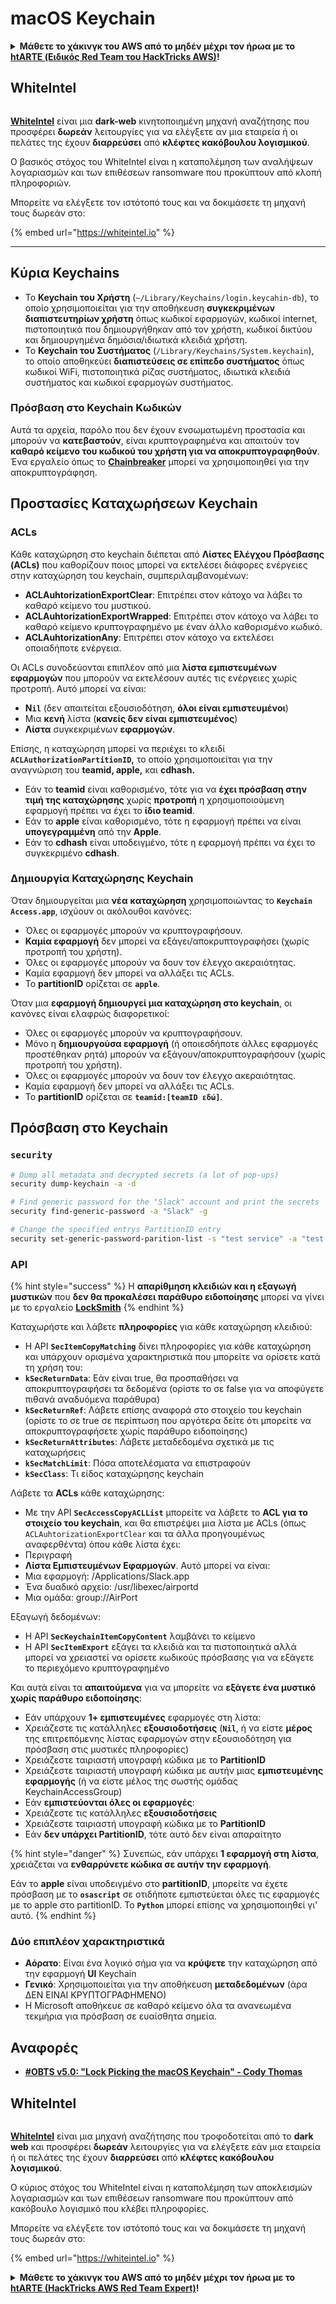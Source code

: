 # macOS Keychain

<details>

<summary><strong>Μάθετε το χάκινγκ του AWS από το μηδέν μέχρι τον ήρωα με το</strong> <a href="https://training.hacktricks.xyz/courses/arte"><strong>htARTE (Ειδικός Red Team του HackTricks AWS)</strong></a><strong>!</strong></summary>

Άλλοι τρόποι υποστήριξης του HackTricks:

* Αν θέλετε να δείτε την **εταιρεία σας διαφημισμένη στο HackTricks** ή να **κατεβάσετε το HackTricks σε μορφή PDF** ελέγξτε τα [**ΣΧΕΔΙΑ ΣΥΝΔΡΟΜΗΣ**](https://github.com/sponsors/carlospolop)!
* Αποκτήστε το [**επίσημο PEASS & HackTricks swag**](https://peass.creator-spring.com)
* Ανακαλύψτε [**την Οικογένεια PEASS**](https://opensea.io/collection/the-peass-family), τη συλλογή μας από αποκλειστικά [**NFTs**](https://opensea.io/collection/the-peass-family)
* **Εγγραφείτε** στην 💬 [**ομάδα Discord**](https://discord.gg/hRep4RUj7f) ή στην [**ομάδα τηλεγραφήματος**](https://t.me/peass) ή **ακολουθήστε** μας στο **Twitter** 🐦 [**@carlospolopm**](https://twitter.com/hacktricks_live)**.**
* **Μοιραστείτε τα χάκινγκ κόλπα σας υποβάλλοντας PRs** στα [**HackTricks**](https://github.com/carlospolop/hacktricks) και [**HackTricks Cloud**](https://github.com/carlospolop/hacktricks-cloud) αποθετήρια του github.

</details>

## WhiteIntel

<figure><img src=".gitbook/assets/image (1224).png" alt=""><figcaption></figcaption></figure>

[**WhiteIntel**](https://whiteintel.io) είναι μια **dark-web** κινητοποιημένη μηχανή αναζήτησης που προσφέρει **δωρεάν** λειτουργίες για να ελέγξετε αν μια εταιρεία ή οι πελάτες της έχουν **διαρρεύσει** από **κλέφτες κακόβουλου λογισμικού**.

Ο βασικός στόχος του WhiteIntel είναι η καταπολέμηση των αναλήψεων λογαριασμών και των επιθέσεων ransomware που προκύπτουν από κλοπή πληροφοριών.

Μπορείτε να ελέγξετε τον ιστότοπό τους και να δοκιμάσετε τη μηχανή τους δωρεάν στο:

{% embed url="https://whiteintel.io" %}

---

## Κύρια Keychains

* Το **Keychain του Χρήστη** (`~/Library/Keychains/login.keycahin-db`), το οποίο χρησιμοποιείται για την αποθήκευση **συγκεκριμένων διαπιστευτηρίων χρήστη** όπως κωδικοί εφαρμογών, κωδικοί internet, πιστοποιητικά που δημιουργήθηκαν από τον χρήστη, κωδικοί δικτύου και δημιουργημένα δημόσια/ιδιωτικά κλειδιά χρήστη.
* Το **Keychain του Συστήματος** (`/Library/Keychains/System.keychain`), το οποίο αποθηκεύει **διαπιστεύσεις σε επίπεδο συστήματος** όπως κωδικοί WiFi, πιστοποιητικά ρίζας συστήματος, ιδιωτικά κλειδιά συστήματος και κωδικοί εφαρμογών συστήματος.

### Πρόσβαση στο Keychain Κωδικών

Αυτά τα αρχεία, παρόλο που δεν έχουν ενσωματωμένη προστασία και μπορούν να **κατεβαστούν**, είναι κρυπτογραφημένα και απαιτούν τον **καθαρό κείμενο του κωδικού του χρήστη για να αποκρυπτογραφηθούν**. Ένα εργαλείο όπως το [**Chainbreaker**](https://github.com/n0fate/chainbreaker) μπορεί να χρησιμοποιηθεί για την αποκρυπτογράφηση.

## Προστασίες Καταχωρήσεων Keychain

### ACLs

Κάθε καταχώρηση στο keychain διέπεται από **Λίστες Ελέγχου Πρόσβασης (ACLs)** που καθορίζουν ποιος μπορεί να εκτελέσει διάφορες ενέργειες στην καταχώρηση του keychain, συμπεριλαμβανομένων:

* **ACLAuhtorizationExportClear**: Επιτρέπει στον κάτοχο να λάβει το καθαρό κείμενο του μυστικού.
* **ACLAuhtorizationExportWrapped**: Επιτρέπει στον κάτοχο να λάβει το καθαρό κείμενο κρυπτογραφημένο με έναν άλλο καθορισμένο κωδικό.
* **ACLAuhtorizationAny**: Επιτρέπει στον κάτοχο να εκτελέσει οποιαδήποτε ενέργεια.

Οι ACLs συνοδεύονται επιπλέον από μια **λίστα εμπιστευμένων εφαρμογών** που μπορούν να εκτελέσουν αυτές τις ενέργειες χωρίς προτροπή. Αυτό μπορεί να είναι:

* &#x20;**N`il`** (δεν απαιτείται εξουσιοδότηση, **όλοι είναι εμπιστευμένοι**)
* Μια **κενή** λίστα (**κανείς δεν είναι εμπιστευμένος**)
* **Λίστα** συγκεκριμένων **εφαρμογών**.

Επίσης, η καταχώρηση μπορεί να περιέχει το κλειδί **`ACLAuthorizationPartitionID`,** το οποίο χρησιμοποιείται για την αναγνώριση του **teamid, apple,** και **cdhash.**

* Εάν το **teamid** είναι καθορισμένο, τότε για να **έχει πρόσβαση στην τιμή της καταχώρησης** χωρίς **προτροπή** η χρησιμοποιούμενη εφαρμογή πρέπει να έχει το **ίδιο teamid**.
* Εάν το **apple** είναι καθορισμένο, τότε η εφαρμογή πρέπει να είναι **υπογεγραμμένη** από την **Apple**.
* Εάν το **cdhash** είναι υποδειγμένο, τότε η εφαρμογή πρέπει να έχει το συγκεκριμένο **cdhash**.

### Δημιουργία Καταχώρησης Keychain

Όταν δημιουργείται μια **νέα** **καταχώρηση** χρησιμοποιώντας το **`Keychain Access.app`**, ισχύουν οι ακόλουθοι κανόνες:

* Όλες οι εφαρμογές μπορούν να κρυπτογραφήσουν.
* **Καμία εφαρμογή** δεν μπορεί να εξάγει/αποκρυπτογραφήσει (χωρίς προτροπή του χρήστη).
* Όλες οι εφαρμογές μπορούν να δουν τον έλεγχο ακεραιότητας.
* Καμία εφαρμογή δεν μπορεί να αλλάξει τις ACLs.
* Το **partitionID** ορίζεται σε **`apple`**.

Όταν μια **εφαρμογή δημιουργεί μια καταχώρηση στο keychain**, οι κανόνες είναι ελαφρώς διαφορετικοί:

* Όλες οι εφαρμογές μπορούν να κρυπτογραφήσουν.
* Μόνο η **δημιουργούσα εφαρμογή** (ή οποιεσδήποτε άλλες εφαρμογές προστέθηκαν ρητά) μπορούν να εξάγουν/αποκρυπτογραφήσουν (χωρίς προτροπή του χρήστη).
* Όλες οι εφαρμογές μπορούν να δουν τον έλεγχο ακεραιότητας.
* Καμία εφαρμογή δεν μπορεί να αλλάξει τις ACLs.
* Το **partitionID** ορίζεται σε **`teamid:[teamID εδώ]`**.

## Πρόσβαση στο Keychain

### `security`
```bash
# Dump all metadata and decrypted secrets (a lot of pop-ups)
security dump-keychain -a -d

# Find generic password for the "Slack" account and print the secrets
security find-generic-password -a "Slack" -g

# Change the specified entrys PartitionID entry
security set-generic-password-parition-list -s "test service" -a "test acount" -S
```
### ΑΡΙ

{% hint style="success" %}
Η **απαρίθμηση κλειδιών και η εξαγωγή μυστικών** που **δεν θα προκαλέσει παράθυρο ειδοποίησης** μπορεί να γίνει με το εργαλείο [**LockSmith**](https://github.com/its-a-feature/LockSmith)
{% endhint %}

Καταχωρήστε και λάβετε **πληροφορίες** για κάθε καταχώρηση κλειδιού:

* Η ΑΡΙ **`SecItemCopyMatching`** δίνει πληροφορίες για κάθε καταχώρηση και υπάρχουν ορισμένα χαρακτηριστικά που μπορείτε να ορίσετε κατά τη χρήση του:
* **`kSecReturnData`**: Εάν είναι true, θα προσπαθήσει να αποκρυπτογραφήσει τα δεδομένα (ορίστε το σε false για να αποφύγετε πιθανά αναδυόμενα παράθυρα)
* **`kSecReturnRef`**: Λάβετε επίσης αναφορά στο στοιχείο του keychain (ορίστε το σε true σε περίπτωση που αργότερα δείτε ότι μπορείτε να αποκρυπτογραφήσετε χωρίς παράθυρο ειδοποίησης)
* **`kSecReturnAttributes`**: Λάβετε μεταδεδομένα σχετικά με τις καταχωρήσεις
* **`kSecMatchLimit`**: Πόσα αποτελέσματα να επιστραφούν
* **`kSecClass`**: Τι είδος καταχώρησης keychain

Λάβετε τα **ACLs** κάθε καταχώρησης:

* Με την ΑΡΙ **`SecAccessCopyACLList`** μπορείτε να λάβετε το **ACL για το στοιχείο του keychain**, και θα επιστρέψει μια λίστα με ACLs (όπως `ACLAuhtorizationExportClear` και τα άλλα προηγουμένως αναφερθέντα) όπου κάθε λίστα έχει:
* Περιγραφή
* **Λίστα Εμπιστευμένων Εφαρμογών**. Αυτό μπορεί να είναι:
* Μια εφαρμογή: /Applications/Slack.app
* Ένα δυαδικό αρχείο: /usr/libexec/airportd
* Μια ομάδα: group://AirPort

Εξαγωγή δεδομένων:

* Η ΑΡΙ **`SecKeychainItemCopyContent`** λαμβάνει το κείμενο
* Η ΑΡΙ **`SecItemExport`** εξάγει τα κλειδιά και τα πιστοποιητικά αλλά μπορεί να χρειαστεί να ορίσετε κωδικούς πρόσβασης για να εξάγετε το περιεχόμενο κρυπτογραφημένο

Και αυτά είναι τα **απαιτούμενα** για να μπορείτε να **εξάγετε ένα μυστικό χωρίς παράθυρο ειδοποίησης**:

* Εάν υπάρχουν **1+ εμπιστευμένες** εφαρμογές στη λίστα:
* Χρειάζεστε τις κατάλληλες **εξουσιοδοτήσεις** (**`Nil`**, ή να είστε **μέρος** της επιτρεπόμενης λίστας εφαρμογών στην εξουσιοδότηση για πρόσβαση στις μυστικές πληροφορίες)
* Χρειάζεστε ταιριαστή υπογραφή κώδικα με το **PartitionID**
* Χρειάζεστε ταιριαστή υπογραφή κώδικα με αυτήν μιας **εμπιστευμένης εφαρμογής** (ή να είστε μέλος της σωστής ομάδας KeychainAccessGroup)
* Εάν **εμπιστεύονται όλες οι εφαρμογές**:
* Χρειάζεστε τις κατάλληλες **εξουσιοδοτήσεις**
* Χρειάζεστε ταιριαστή υπογραφή κώδικα με το **PartitionID**
* Εάν **δεν υπάρχει PartitionID**, τότε αυτό δεν είναι απαραίτητο

{% hint style="danger" %}
Συνεπώς, εάν υπάρχει **1 εφαρμογή στη λίστα**, χρειάζεται να **ενθαρρύνετε κώδικα σε αυτήν την εφαρμογή**.

Εάν το **apple** είναι υποδειγμένο στο **partitionID**, μπορείτε να έχετε πρόσβαση με το **`osascript`** σε οτιδήποτε εμπιστεύεται όλες τις εφαρμογές με το apple στο partitionID. Το **`Python`** μπορεί επίσης να χρησιμοποιηθεί γι' αυτό.
{% endhint %}

### Δύο επιπλέον χαρακτηριστικά

* **Αόρατο**: Είναι ένα λογικό σήμα για να **κρύψετε** την καταχώρηση από την εφαρμογή **UI** Keychain
* **Γενικό**: Χρησιμοποιείται για την αποθήκευση **μεταδεδομένων** (άρα ΔΕΝ ΕΙΝΑΙ ΚΡΥΠΤΟΓΡΑΦΗΜΕΝΟ)
* Η Microsoft αποθήκευε σε καθαρό κείμενο όλα τα ανανεωμένα τεκμήρια για πρόσβαση σε ευαίσθητα σημεία.

## Αναφορές

* [**#OBTS v5.0: "Lock Picking the macOS Keychain" - Cody Thomas**](https://www.youtube.com/watch?v=jKE1ZW33JpY)

## WhiteIntel

<figure><img src=".gitbook/assets/image (1224).png" alt=""><figcaption></figcaption></figure>

[**WhiteIntel**](https://whiteintel.io) είναι μια μηχανή αναζήτησης που τροφοδοτείται από το **dark web** και προσφέρει **δωρεάν** λειτουργίες για να ελέγξετε εάν μια εταιρεία ή οι πελάτες της έχουν **διαρρεύσει** από **κλέφτες κακόβουλου λογισμικού**.

Ο κύριος στόχος του WhiteIntel είναι η καταπολέμηση των αποκλεισμών λογαριασμών και των επιθέσεων ransomware που προκύπτουν από κακόβουλο λογισμικό που κλέβει πληροφορίες.

Μπορείτε να ελέγξετε τον ιστότοπό τους και να δοκιμάσετε τη μηχανή τους δωρεάν στο:

{% embed url="https://whiteintel.io" %}

<details>

<summary><strong>Μάθετε το χάκινγκ του AWS από το μηδέν μέχρι τον ήρωα με το</strong> <a href="https://training.hacktricks.xyz/courses/arte"><strong>htARTE (HackTricks AWS Red Team Expert)</strong></a><strong>!</strong></summary>

Άλλοι τρόποι υποστήριξης του HackTricks:

* Εάν θέλετε να δείτε την **εταιρεία σας διαφημισμένη στο HackTricks** ή να **κατεβάσετε το HackTricks σε PDF** ελέγξτε τα [**ΣΧΕΔΙΑ ΣΥΝΔΡΟΜΗΣ**](https://github.com/sponsors/carlospolop)!
* Αποκτήστε το [**επίσημο PEASS & HackTricks swag**](https://peass.creator-spring.com)
* Ανακαλύψτε [**την Οικογένεια PEASS**](https://opensea.io/collection/the-peass-family), τη συλλογή μας από αποκλειστικά [**NFTs**](https://opensea.io/collection/the-peass-family)
* **Εγγραφείτε** στην 💬 [**ομάδα Discord**](https://discord.gg/hRep4RUj7f) ή στην [**ομάδα τηλεγραφήματος**](https://t.me/peass) ή **ακολουθήστε** μας στο **Twitter** 🐦 [**@carlospolopm**](https://twitter.com/hacktricks_live)**.**
* **Μοιραστείτε τα χάκινγκ κόλπα σας υποβάλλοντας PRs στα** [**HackTricks**](https://github.com/carlospolop/hacktricks) και [**HackTricks Cloud**](https://github.com/carlospolop/hacktricks-cloud) αποθετήρια στο GitHub.

</details>
